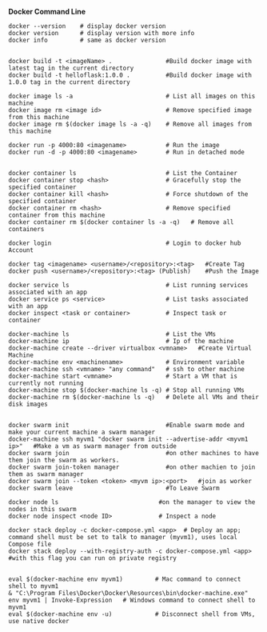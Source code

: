 **Docker Command Line**

    docker --version    # display docker version
    docker version      # display version with more info
    docker info         # same as docker version
    
    
    docker build -t <imageName> .               #Build docker image with latest tag in the current directory
    docker build -t helloflask:1.0.0 .          #Build docker image with 1.0.0 tag in the current directory
    
    docker image ls -a                          # List all images on this machine
    docker image rm <image id>                  # Remove specified image from this machine
    docker image rm $(docker image ls -a -q)    # Remove all images from this machine
    
    docker run -p 4000:80 <imagename>           # Run the image
    docker run -d -p 4000:80 <imagename>        # Run in detached mode 
    
    
    docker container ls                         # List the Container
    docker container stop <hash>                # Gracefully stop the specified container
    docker container kill <hash>                # Force shutdown of the specified container
    docker container rm <hash>                  # Remove specified container from this machine
    docker container rm $(docker container ls -a -q)   # Remove all containers  
    
    docker login                                # Login to docker hub Account 
               
    docker tag <imagename> <username>/<repository>:<tag>   #Create Tag
    docker push <username>/<repository>:<tag> (Publish)    #Push the Image 
    
    docker service ls                           # List running services associated with an app
    docker service ps <service>                 # List tasks associated with an app
    docker inspect <task or container>          # Inspect task or container
    
    docker-machine ls                           # List the VMs  
    docker-machine ip                           # Ip of the machine 
    docker-machine create --driver virtualbox <vmname>   #Create Virtual Machine
    docker-machine env <machinename>            # Environment variable 
    docker-machine ssh <vmname> "any command"   # ssh to other machine 
    docker-machine start <vmname>               # Start a VM that is currently not running
    docker-machine stop $(docker-machine ls -q) # Stop all running VMs
    docker-machine rm $(docker-machine ls -q)   # Delete all VMs and their disk images
    
    
    docker swarm init                           #Enable swarm mode and make your current machine a swarm manager 
    docker-machine ssh myvm1 "docker swarm init --advertise-addr <myvm1 ip>"   #Make a vm as swarm manager from outside
    docker swarm join                           #on other machines to have them join the swarm as workers.
    docker swarm join-token manager             #on other machien to join them as swarm manager
    docker swarm join --token <token> <myvm ip>:<port>   #join as worker
    docker swarm leave                          #To Leave Swarm 
    
    docker node ls                            #on the manager to view the nodes in this swarm
    docker node inspect <node ID>             # Inspect a node
    
    docker stack deploy -c docker-compose.yml <app>  # Deploy an app; command shell must be set to talk to manager (myvm1), uses local Compose file
    docker stack deploy --with-registry-auth -c docker-compose.yml <app>      #with this flag you can run on private registry
    
    
    eval $(docker-machine env myvm1)         # Mac command to connect shell to myvm1
    & "C:\Program Files\Docker\Docker\Resources\bin\docker-machine.exe" env myvm1 | Invoke-Expression   # Windows command to connect shell to myvm1
    eval $(docker-machine env -u)            # Disconnect shell from VMs, use native docker
            